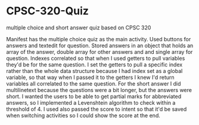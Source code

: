 # CPSC-320-Quiz
multiple choice and short answer quiz based on CPSC 320

  Manifest has the multiple choice quiz as the main activity. Used buttons for answers and textedit for question. Stored answers in an 
object that holds an array of the answer, double array for other answers and and single array for question. Indexes correlated so that when
 I used getters to pull variables they'd be for the same question. I set the getters to pull a specific index rather than the whole data
structure because I had index set as a global variable, so that way when I passed it to the getters I knew I'd return variables all
correlated to the same question. 
  For the short answer I did multilinetext because the questions were a bit longer, but the answers were short. I wanted the users to be
 able to get partial marks for abbreviated answers, so I implemented a Levenshtein algorithm to check within a threshold of 4. I used also 
passed the score to intent so that it'd be saved when switching activities so I could show the score at the end.
